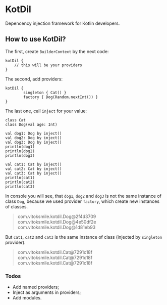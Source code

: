 # KotDil

Depencency injection framework for Kotlin developers.

## How to use KotDil?
The first, create `BuilderContext` by the next code:
```
kotDil {
    // this will be your providers
}
```

The second, add providers:
```
kotDil {
        singleton { Cat() }
        factory { Dog(Random.nextInt()) }
}
```

The last one, call `inject` for your value:
```
class Cat
class Dog(val age: Int)

val dog1: Dog by inject()
val dog2: Dog by inject()
val dog3: Dog by inject()
println(dog1)
println(dog2)
println(dog3)

val cat1: Cat by inject()
val cat2: Cat by inject()
val cat3: Cat by inject()
println(cat1)
println(cat2)
println(cat3)
```
In console you will see, that `dog1`, `dog2` and `dog3` is not the same instance of class `Dog`, because we used provider `factory`, which create new instances of classes. 
> com.vitoksmile.kotdil.Dog@2f4d3709
> com.vitoksmile.kotdil.Dog@4e50df2e
> com.vitoksmile.kotdil.Dog@1d81eb93

But `cat1`, `cat2` and `cat3` is the same instance of class (injected by `singleton` provider).
> com.vitoksmile.kotdil.Cat@7291c18f
> com.vitoksmile.kotdil.Cat@7291c18f
> com.vitoksmile.kotdil.Cat@7291c18f


### Todos

 - Add named providers;
 - Inject as arguments in providers;
 - Add modules.